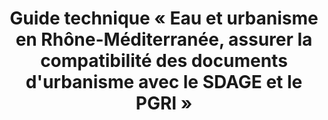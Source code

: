 ---
title : "Guide technique « Eau et urbanisme en Rhône-Méditerranée, assurer la compatibilité des documents d'urbanisme avec le SDAGE et le PGRI »"
iso : FR-ARA
source:  https://www.rhone-mediterranee.eaufrance.fr/gestion-de-leau/sdage-2016-2021-en-vigueur/eau-et-urbanisme
---